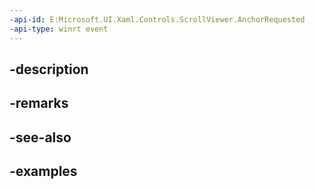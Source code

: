 ```yaml
---
-api-id: E:Microsoft.UI.Xaml.Controls.ScrollViewer.AnchorRequested
-api-type: winrt event
---
```


## -description

## -remarks

## -see-also

## -examples


